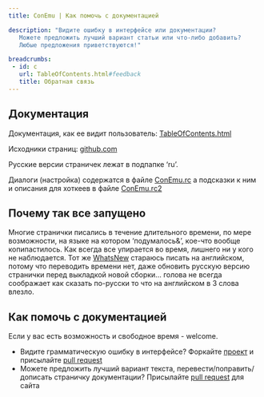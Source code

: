 ```yaml
---
title: ConEmu | Как помочь с документацией

description: "Видите ошибку в интерфейсе или документации?
   Можете предложить лучший вариант статьи или что-либо добавить?
   Любые предложения приветствуются!"

breadcrumbs:
 - id: c
   url: TableOfContents.html#feedback
   title: Обратная связь
---
```


<h2 id="documentation">Документация</h2>

Документация, как ее видит пользователь: [TableOfContents.html](TableOfContents.html)

Исходники страниц: [github.com](https://github.com/ConEmu/ConEmu.github.io)

Русские версии страничек лежат в подпапке ‘ru’.

Диалоги (настройка) содержатся в файле
[ConEmu.rc](https://github.com/Maximus5/ConEmu/blob/alpha/src/ConEmu/ConEmu.rc)
а подсказки к ним и описания для хоткеев в файле
[ConEmu.rc2](https://github.com/Maximus5/ConEmu/blob/alpha/src/ConEmu/ConEmu.rc2)


<h2 id="why-it-is-so-hard">Почему так все запущено</h2>

Многие странички писались в течение длительного времени, по мере возможности,
на языке на котором ‘подумалось&’, кое-что вообще копипастилось.
Как всегда все упирается во время, лишнего ни у кого не наблюдается.
Тот же [WhatsNew](Whats_New.html) стараюсь писать на английском,
потому что переводить времени нет, даже обновить русскую версию странички
перед выкладкой новой сборки...
голова не всегда соображает как сказать по-русски то что на английском в 3 слова влезло.


<h2 id="how-to-help">Как помочь с документацией</h2>

Если у вас есть возможность и свободное время - welcome.

  - Видите грамматическую ошибку в интерфейсе? Форкайте [проект](https://github.com/Maximus5/ConEmu) и присылайте [pull request](https://github.com/Maximus5/ConEmu/pulls)
  - Можете предложить лучший вариант текста, перевести/поправить/дописать страничку документации? Присылайте [pull request](https://github.com/ConEmu/ConEmu.github.io/pulls) для сайта
